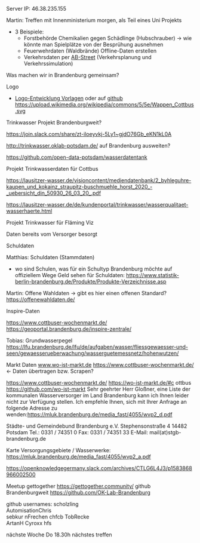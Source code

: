 Server IP: 46.38.235.155

Martin: Treffen mit Innenministerium morgen, als Teil eines Uni Projekts
- 3 Beispiele:
    - Forstbehörde Chemikalien gegen Schädlinge (Hubschrauber) -> wie könnte man
      Spielplätze von der Besprühung ausnehmen
    - Feuerwehrdaten (Waldbrände) Offline-Daten erstellen
    - Verkehrsdaten per [AB-Street](https://github.com/dabreegster/abstreet)
      (Verkehrsplanung und Verkehrssimulation)




Was machen wir in Brandenburg gemeinsam?

Logo
* [Logo-Entwicklung
  Vorlagen](https://discourse.bad-belzig.smart-village.app/t/logo-fuers-ok-lab/66/2)
oder auf [github](https://sebkur.github.io/codefor-logos/)
https://upload.wikimedia.org/wikipedia/commons/5/5e/Wappen_Cottbus.svg




Trinkwasser Projekt Brandenburgweit?

https://join.slack.com/share/zt-iloeyvkj-5Ly1~gjdO76Gb_eKN1kL0A


http://trinkwasser.oklab-potsdam.de/ auf Brandenburg ausweiten?

https://github.com/open-data-potsdam/wasserdatentank

Projekt Trinkwasserdaten für Cottbus

https://lausitzer-wasser.de/visioncontent/mediendatenbank/2_byhleguhre-kaupen_und_kokainz_straupitz-buschmuehle_horst_2020_-_uebersicht_din_50930_26_03_20_.pdf
 
https://lausitzer-wasser.de/de/kundenportal/trinkwasser/wasserqualitaet-wasserhaerte.html

Projekt Trinkwasser für Fläming Viz

Daten bereits vom Versorger besorgt

Schuldaten

Matthias: Schuldaten (Stammdaten)
- wo sind Schulen, was für ein Schultyp
Brandenburg möchte auf offiziellem Wege Geld sehen für Schuldaten:
https://www.statistik-berlin-brandenburg.de/Produkte/Produkte-Verzeichnisse.asp


Martin: Offene Wahldaten -> gibt es hier einen offenen Standard?
https://offenewahldaten.de/

Inspire-Daten

https://www.cottbuser-wochenmarkt.de/
https://geoportal.brandenburg.de/inspire-zentrale/

Tobias: Grundwasserpegel
https://lfu.brandenburg.de/lfu/de/aufgaben/wasser/fliessgewaesser-und-seen/gewaesserueberwachung/wasserguetemessnetz/hohenwutzen/

Markt Daten
www.wo-ist-markt.de
https://www.cottbuser-wochenmarkt.de/ <- Daten übertragen bzw. Scrapen?

https://www.cottbuser-wochenmarkt.de/
https://wo-ist-markt.de/#c
ottbus
https://github.com/wo-ist-markt
Sehr geehrter Herr Gloßner,
eine Liste der kommunalen Wasserversorger im Land Brandenburg kann ich Ihnen
leider nicht zur Verfügung stellen. Ich empfehle Ihnen, sich mit Ihrer Anfrage
an folgende Adresse zu
wenden:https://mluk.brandenburg.de/media_fast/4055/wvp2_d.pdf

Städte- und Gemeindebund Brandenburg e.V. 
Stephensonstraße 4
14482 Potsdam 
Tel.: 0331 / 74351 0
Fax: 0331 / 74351 33 
E-Mail: mail(at)stgb-brandenburg.de

Karte Versorgungsgebiete / Wasserwerke:
https://mluk.brandenburg.de/media_fast/4055/wvp2_a.pdf

https://openknowledgegermany.slack.com/archives/CTLG6L4J3/p1583868966002500


Meetup
gettogether
https://gettogether.community/
github Brandenburgweit
https://github.com/OK-Lab-Brandenburg

github usernames:
    scholzling      
    AutomisationChris        
    sebkur
    nFrechen
    chfcb
    TobRecke                               
    ArtanH
    Cyroxx
    hfs
    
nächste Woche Do 18.30h nächstes treffen
